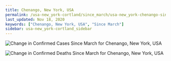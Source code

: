 ```yaml
---
title: Chenango, New York, USA
permalink: /usa-new_york-cortland/since_march/usa-new_york-chenango-since_march.html
last_updated: Nov 18, 2020
keywords: ["Chenango, New York, USA", "Since March"]
sidebar: usa-new_york-cortland_sidebar
---
```


![Change in Confirmed Cases Since March for Chenango, New York, USA](/covid_tracker/images/graphs/usa-new_york-chenango-delta_confirmed-since_march_graph.png)

![Change in Confirmed Deaths Since March for Chenango, New York, USA](/covid_tracker/images/graphs/usa-new_york-chenango-delta_deaths-since_march_graph.png)
